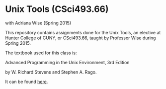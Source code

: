 # Unix Tools (CSci493.66)
with Adriana Wise (Spring 2015)

This repository contains assignments done for the Unix Tools, an elective at Hunter College of CUNY, or CSci493.66, taught by Professor Wise during Spring 2015.

The textbook used for this class is: 		


Advanced Programming in the Unix Environment, 3rd Edition 

by W. Richard Stevens and Stephen A. Rago.


It can be found [here](http://www.amazon.com/Advanced-Programming-UNIX-Environment-Edition/dp/0321637739).
